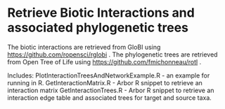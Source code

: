Retrieve Biotic Interactions and associated phylogenetic trees
==========

The biotic interactions are retrieved from GloBI using https://github.com/ropensci/rglobi . The phylogenetic trees are retrieved from Open Tree of Life using https://github.com/fmichonneau/rotl .

Includes:
  PlotInteractionTreesAndNetworkExample.R - an example for running in R.
  GetInteractionMatrix.R - Arbor R snippet to retrieve an interaction matrix
  GetInteractionTrees.R - Arbor R snippet to retrieve an interaction edge table and associated trees for target and source taxa.


